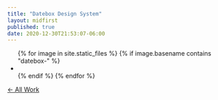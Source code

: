 ```yaml
---
title: "Datebox Design System"
layout: midfirst
published: true
date: 2020-12-30T21:53:07-06:00
---
```



<ul class="img-grid list list--inline">
{% for image in site.static_files %}
  {% if image.basename contains "datebox-" %}
    <li>
      <a href="/assets/img/{{image.name}}?ver={{site.version}}">
        <img data-src="/assets/img/{{image.name}}?ver={{site.version}}" />
      </a>
    </li>
  {% endif %}
{% endfor %}
</ul>

<a href="/midfirst/work" class="take-me-back">&larr; All Work</a>
